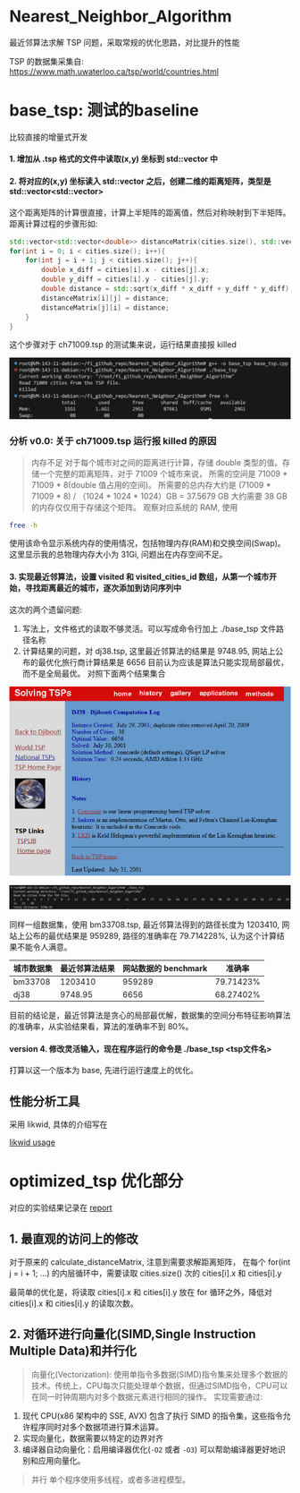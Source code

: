 # Nearest_Neighbor_Algorithm
最近邻算法求解 TSP 问题，采取常规的优化思路，对比提升的性能

TSP 的数据集采集自:
https://www.math.uwaterloo.ca/tsp/world/countries.html

# base_tsp: 测试的baseline
比较直接的增量式开发

#### 1. 增加从 .tsp 格式的文件中读取(x,y) 坐标到 std::vector<City> 中

#### 2. 将对应的(x,y) 坐标读入 std::vector<City> 之后，创建二维的距离矩阵，类型是 std::vector<std::vector<double>>
这个距离矩阵的计算很直接，计算上半矩阵的距离值，然后对称映射到下半矩阵。
距离计算过程的步骤形如:
```cpp
std::vector<std::vector<double>> distanceMatrix(cities.size(), std::vector<double>(cities.size(), 0.0));
for(int i = 0; i < cities.size(); i++){
    for(int j = i + 1; j < cities.size(); j++){
        double x_diff = cities[i].x - cities[j].x;
        double y_diff = cities[i].y - cities[j].y;
        double distance = std::sqrt(x_diff * x_diff + y_diff * y_diff);
        distanceMatrix[i][j] = distance;
        distanceMatrix[j][i] = distance;
    }
}
```
这个步骤对于 ch71009.tsp 的测试集来说，运行结果直接报 killed

![71009.jsp错误](picture/base_error.png)

### 分析 v0.0: 关于 ch71009.tsp 运行报 killed 的原因
> 内存不足
对于每个城市对之间的距离进行计算，存储 double 类型的值。存储一个完整的距离矩阵，对于 71009 个城市来说，
所需的空间是 71009 * 71009 * 8(double 值占用的空间)。
所需要的总内存大约是 (71009 * 71009 * 8) / （1024 * 1024 * 1024）GB = 37.5679 GB
大约需要 38 GB 的内存仅仅用于存储这个矩阵。
观察对应系统的 RAM, 使用
```bash
free -h
```
使用该命令显示系统内存的使用情况，包括物理内存(RAM)和交换空间(Swap)。
这里显示我的总物理内存大小为 31Gi, 问题出在内存空间不足。

#### 3. 实现最近邻算法，设置 visited 和 visited_cities_id 数组，从第一个城市开始，寻找距离最近的城市，逐次添加到访问序列中
这次的两个遗留问题:
1. 写法上，文件格式的读取不够灵活。可以写成命令行加上 ./base_tsp 文件路径名称
2. 计算结果的问题，对 dj38.tsp, 这里最近邻算法的结果是 9748.95, 网站上公布的最优化旅行商计算结果是 6656
目前认为应该是算法只能实现局部最优，而不是全局最优。
对照下面两个结果集合

![compare1](picture/compare1.png)

![compare2](picture/compare2.png)

同样一组数据集，使用 bm33708.tsp, 最近邻算法得到的路径长度为 1203410, 网站上公布的最优结果是 959289,
路径的准确率在 79.714228%, 认为这个计算结果不能令人满意。

| 城市数据集 | 最近邻算法结果 | 网站数据的 benchmark |  准确率   | 
|-----------|---------------|---------------------|-----------|
| bm33708   |  1203410      |   959289            |  79.71423%|
|  dj38     |  9748.95      |   6656              |  68.27402%|

目前的结论是，最近邻算法是贪心的局部最优解，数据集的空间分布特征影响算法的准确率，从实验结果看，算法的准确率不到 80%。

#### version 4. 修改灵活输入，现在程序运行的命令是 ./base_tsp <tsp文件名>
打算以这一个版本为 base, 先进行运行速度上的优化。

## 性能分析工具
采用 likwid, 具体的介绍写在

[likwid usage](/likwid.md)

# optimized_tsp 优化部分

对应的实验结果记录在 
[report](/report.md)

## 1. 最直观的访问上的修改
对于原来的 calculate_distanceMatrix, 注意到需要求解距离矩阵，
在每个 for(int j = i + 1; ...) 的内层循环中，需要读取 cities.size() 次的 cities[i].x 和 cities[i].y

最简单的优化是，将读取 cities[i].x 和 cities[i].y 放在 for 循环之外，降低对 cities[i].x 和 cities[i].y 的读取次数。

## 2. 对循环进行向量化(SIMD,Single Instruction Multiple Data)和并行化

> 向量化(Vectorization):
使用单指令多数据(SIMD)指令集来处理多个数据的技术。传统上，CPU每次只能处理单个数据，但通过SIMD指令，CPU可以在同一时钟周期内对多个数据元素进行相同的操作。
实现需要通过:
1. 现代 CPU(x86 架构中的 SSE, AVX) 包含了执行 SIMD 的指令集，这些指令允许程序同时对多个数据项进行算术运算。
2. 实现向量化，数据需要以特定的边界对齐
3. 编译器自动向量化：启用编译器优化(`-O2` 或者 `-O3`) 可以帮助编译器更好地识别和应用向量化。

> 并行
单个程序使用多线程，或者多进程模型。
